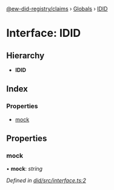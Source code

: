 [@ew-did-registry/claims](../README.md) › [Globals](../globals.md) › [IDID](idid.md)

# Interface: IDID

## Hierarchy

* **IDID**

## Index

### Properties

* [mock](idid.md#mock)

## Properties

###  mock

• **mock**: *string*

*Defined in [did/src/interface.ts:2](https://github.com/energywebfoundation/ew-did-registry/blob/5539cfd/packages/did/src/interface.ts#L2)*
